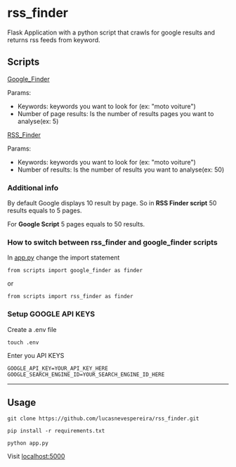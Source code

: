 # rss_finder

Flask Application with a python script that crawls for google results and returns rss feeds from keyword.

## Scripts

[Google_Finder](scripts/google_finder.py)

Params:

- Keywords: keywords you want to look for (ex: "moto voiture")
- Number of page results: Is the number of results pages you want to analyse(ex: 5)

[RSS_Finder](scripts/rss_finder.py)

Params:

- Keywords: keywords you want to look for (ex: "moto voiture")
- Number of results: Is the number of results you want to analyse(ex: 50)

### Additional info

By default Google displays 10 result by page.
So in <b>RSS Finder script</b> 50 results equals to 5 pages.

For <b>Google Script</b> 5 pages equals to 50 results.

### How to switch between rss_finder and google_finder scripts

In [app.py](app.py) change the import statement

```
from scripts import google_finder as finder
```

or

```
from scripts import rss_finder as finder
```

### Setup GOOGLE API KEYS

Create a .env file

```
touch .env
```

Enter you API KEYS

```
GOOGLE_API_KEY=YOUR_API_KEY_HERE
GOOGLE_SEARCH_ENGINE_ID=YOUR_SEARCH_ENGINE_ID_HERE
```

<hr>

## Usage

```
git clone https://github.com/lucasnevespereira/rss_finder.git
```

```
pip install -r requirements.txt
```

```
python app.py
```

Visit [localhost:5000](http://127.0.0.1:5000/)
